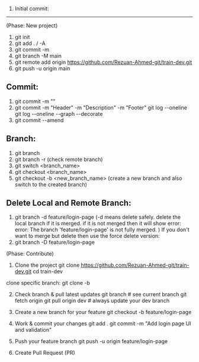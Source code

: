 1. Initial commit:

---

(Phase: New project)

1. git init
2. git add . / -A
3. git commit -m
4. git branch -M main
5. git remote add origin https://github.com/Rezuan-Ahmed-git/train-dev.git
6. git push -u origin main

## Commit:

1. git commit -m ""
2. git commit -m "Header" -m "Description" -m "Footer"
   git log --oneline
   git log --oneline --graph --decorate
3. git commit --amend

## Branch:

1. git branch
2. git branch -r (check remote branch)
3. git switch <branch_name>
4. git checkout <branch_name>
5. git checkout -b <new_branch_name> (create a new branch and also switch to the created branch)

## Delete Local and Remote Branch:

1. git branch -d feature/login-page (-d means delete safely. delete the local branch if it is merged. if it is not merged then it will show error:
   error: The branch 'feature/login-page' is not fully merged.
   )
   If you don't want to merge but delete then use the force delete version:
2. git branch -D feature/login-page

(Phase: Contribute)

1. Clone the project
   git clone https://github.com/Rezuan-Ahmed-git/train-dev.git
   cd train-dev

clone specific branch:
git clone -b <branch-name> <link>

2. Check branch & pull latest updates
   git branch # see current branch
   git fetch origin
   git pull origin dev # always update your dev branch

3. Create a new branch for your feature
   git checkout -b feature/login-page

4. Work & commit your changes
   git add .
   git commit -m "Add login page UI and validation"

5. Push your feature branch
   git push -u origin feature/login-page

6. Create Pull Request (PR)
